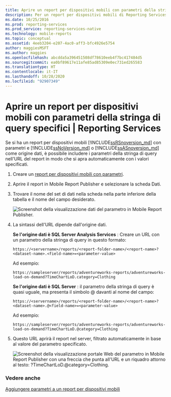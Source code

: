 ```yaml
---
title: Aprire un report per dispositivi mobili con parametri della stringa di query specifici | Microsoft Docs
description: Per un report per dispositivi mobili di Reporting Services con parametri e un'origine dati, è possibile usare i parametri di query nell'URL del report per aprirlo con i valori specificati.
ms.date: 10/25/2016
ms.prod: reporting-services
ms.prod_service: reporting-services-native
ms.technology: mobile-reports
ms.topic: conceptual
ms.assetid: 4eeb3204-e207-4ac0-aff3-bfc4926e5754
author: maggiesMSFT
ms.author: maggies
ms.openlocfilehash: abcdda5a396451508df78610eeb4f7bc417484d5
ms.sourcegitcommit: ea0bf89617e11afe85ad85309e0ec731ed265583
ms.translationtype: HT
ms.contentlocale: it-IT
ms.lasthandoff: 10/28/2020
ms.locfileid: "92907349"
---
```

# <a name="open-a-mobile-report-with-specific-query-string-parameters--reporting-services"></a>Aprire un report per dispositivi mobili con parametri della stringa di query specifici | Reporting Services
Se si ha un report per dispositivi mobili [!INCLUDE[ssRSnoversion_md](../../includes/ssrsnoversion-md.md)] con parametri e [!INCLUDE[ssNoVersion_md](../../includes/ssnoversion-md.md)] o [!INCLUDE[ssASnoversion_md](../../includes/ssasnoversion-md.md)] come origine dati, è possibile includere i parametri della stringa di query nell'URL del report in modo che si apra automaticamente con i valori specificati. 
1.  Creare un [report per dispositivi mobili con parametri](../../reporting-services/mobile-reports/add-parameters-to-a-mobile-report-reporting-services.md).

2. Aprire il report in Mobile Report Publisher e selezionare la scheda Dati. 

2. Trovare il nome del set di dati nella scheda nella parte inferiore della tabella e il nome del campo desiderato. 
    
    ![Screenshot della visualizzazione dati del parametro in Mobile Report Publisher.](../../reporting-services/mobile-reports/media/mobile-report-publisher-parameter-data-view.png)
    
2.  La sintassi dell'URL dipende dall'origine dati. 

     **Se l'origine dati è SQL Server Analysis Services** : Creare un URL con un parametro della stringa di query in questo formato:

    `https://<servername>/reports/<report-folder-name>/<report-name>?<dataset-name>.<field-name>=<parameter-value>`

    Ad esempio:
    
    `https://sampleserver/reports/adventureworks-reports/adventureworks-load-on-demand?TimeChartLoD.category=Clothing` 
    
     **Se l'origine dati è SQL Server** : il parametro della stringa di query è quasi uguale, ma presenta il simbolo \@ davanti al nome del campo:

    `https://<servername>/reports/<report-folder-name>/<report-name>?<dataset-name>.@<field-name>=<parameter-value>`

    Ad esempio:
    
      `https://sampleserver/reports/adventureworks-reports/adventureworks-load-on-demand?TimeChartLoD.@category=Clothing` 

    
3.  Questo URL aprirà il report nel server, filtrato automaticamente in base al valore del parametro specificato.

    ![Screenshot della visualizzazione portale Web del parametro in Mobile Report Publisher con una freccia che punta all'URL e un riquadro attorno al testo: ?TimeChartLoD.@category=Clothing.](../../reporting-services/mobile-reports/media/mobile-report-publisher-parameter-web-portal-view.png)

### <a name="see-also"></a>Vedere anche

[Aggiungere parametri a un report per dispositivi mobili](../../reporting-services/mobile-reports/add-parameters-to-a-mobile-report-reporting-services.md)

